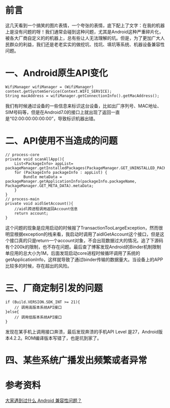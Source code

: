 # 前言

这几天看到一个搞笑的图片表情，一个夸张的表情，底下配上了文字：在我的机器上是没有问题的呀！我们通常会碰到这种问题，尤其是Android这种严重碎片化，被各大厂商自定义的的机器上，总有些让人无法理解的坑。但是，为了更加广大人民群众的利益，我们还是老老实实的做挖坑、找坑、填坑等系统、机器设备兼容性问题。

# 一、Android原生API变化

	WifiManager wifiManager = (WifiManager) context.getSystemService(Context.WIFI_SERVICE);
	String macAddress = wifiManager.getConnectionInfo().getMacAddress();

我们有时候通过设备的一些信息来标识这台设备，比如出厂序列号、MAC地址、SIM号码等，但是在Android7.0的接口上就出现了返回一直是“02:00:00:00:00:00”，导致标识机器出错。

# 二、API使用不当造成的问题
	// process-core
	private void scanAllApp(){
		List<PackageInfo> appList= packageManager.getInstalledPackages(PackageManager.GET_UNINSTALLED_PACKAGES);
		for (PackageInfo packageInfo : appList) {
            Bundle metaData = packageManager.getApplicationInfo(packageInfo.packageName, PackageManager.GET_META_DATA).metaData;
        }
    }
    // process-main
    private void aidlGetAccount(){
		//aidl跨进程调用返回Account信息
		return account;
    }

这个问题的现象是应用启动的时候报了TransactionTooLargeException，然而很明显根据exception的栈来看，我启动时调用了aidlGetAccount这个接口，但是这个接口真的只是return一个account对象，不会出现数据过大的情况。追了下源码有个200k的限制，也不存在问题。最后查了博客发现Android的Binder机制限制单应用的总大小为1M，后面发现启动core进程时候循环调用了系统的getApplicationInfo，这样就导致了通过binder传输的数据量大。当设备上的APP比较多的时候，存在超出的风险。


# 三、厂商定制引发的问题

	if (Build.VERSION.SDK_INT >= 21){
	 	// 调用高版本系统API接口
	}else{
		// 调用低版本系统API接口
	}

发现在某手机上调用接口奔溃，最后发现奔溃的手机API Level 是27，Android版本4.2.2。ROM编译版本写错了，也是坑到家了。

# 四、某些系统广播发出频繁或者异常




# 参考资料
[大家遇到过什么 Android 兼容性问题？](https://www.zhihu.com/question/40300713)



